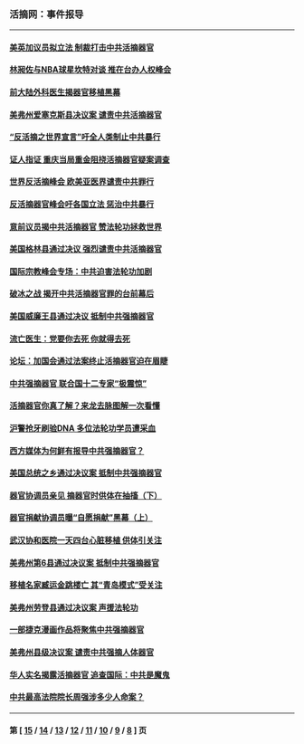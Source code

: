### 活摘网：事件报导
---
#### [美英加议员拟立法 制裁打击中共活摘器官](../../pages/nf5877/n13430251.md?03140430) 
#### [林昶佐与NBA球星坎特对谈 推在台办人权峰会](../../pages/nf5877/n13414467.md?03140430) 
#### [前大陆外科医生揭器官移植黑幕](../../pages/nf5877/n13401416.md?03140430) 
#### [美弗州爱塞克斯县决议案 谴责中共活摘器官](../../pages/nf5877/n13320919.md?03140430) 
#### [“反活摘之世界宣言”吁全人类制止中共暴行](../../pages/nf5877/n13259730.md?03140430) 
#### [证人指证 重庆当局重金阻挠活摘器官疑案调查](../../pages/nf5877/n13259127.md?03140430) 
#### [世界反活摘峰会 欧美亚医界谴责中共罪行](../../pages/nf5877/n13253550.md?03140430) 
#### [反活摘器官峰会吁各国立法 惩治中共暴行](../../pages/nf5877/n13245052.md?03140430) 
#### [意前议员揭中共活摘器官 赞法轮功拯救世界](../../pages/nf5877/n13203445.md?03140430) 
#### [美国格林县通过决议 强烈谴责中共活摘器官](../../pages/nf5877/n13119367.md?03140430) 
#### [国际宗教峰会专场：中共迫害法轮功加剧](../../pages/nf5877/n13088279.md?03140430) 
#### [破冰之战 揭开中共活摘器官罪的台前幕后](../../pages/nf5877/n13082457.md?03140430) 
#### [美国威廉王县通过决议 抵制中共强摘器官](../../pages/nf5877/n13056521.md?03140430) 
#### [流亡医生：党要你去死 你就得去死](../../pages/nf5877/n13052835.md?03140430) 
#### [论坛：加国会通过法案终止活摘器官迫在眉睫](../../pages/nf5877/n13029839.md?03140430) 
#### [中共强摘器官 联合国十二专家“极震惊”](../../pages/nf5877/n13024313.md?03140430) 
#### [活摘器官你真了解？来龙去脉图解一次看懂](../../pages/nf5877/n13013820.md?03140430) 
#### [沪警抢牙刷验DNA 多位法轮功学员遭采血](../../pages/nf5877/n12969218.md?03140430) 
#### [西方媒体为何鲜有报导中共强摘器官？](../../pages/nf5877/n12932034.md?03140430) 
#### [美国总统之乡通过决议案 抵制中共强摘器官](../../pages/nf5877/n12908242.md?03140430) 
#### [器官协调员亲见 摘器官时供体在抽搐（下）](../../pages/nf5877/n12898622.md?03140430) 
#### [器官捐献协调员曝“自愿捐献”黑幕（上）](../../pages/nf5877/n12878830.md?03140430) 
#### [武汉协和医院一天四台心脏移植 供体引关注](../../pages/nf5877/n12863175.md?03140430) 
#### [美弗州第6县通过决议案 抵制中共强摘器官](../../pages/nf5877/n12805218.md?03140430) 
#### [移植名家臧运金跳楼亡 其“青岛模式”受关注](../../pages/nf5877/n12803746.md?03140430) 
#### [美弗州劳登县通过决议案 声援法轮功](../../pages/nf5877/n12785715.md?03140430) 
#### [一部捷克漫画作品将聚焦中共强摘器官](../../pages/nf5877/n12785954.md?03140430) 
#### [美弗州县级决议案 谴责中共强摘人体器官](../../pages/nf5877/n12721290.md?03140430) 
#### [华人实名揭露活摘器官 追查国际：中共是魔鬼](../../pages/nf5877/n12691724.md?03140430) 
#### [中共最高法院院长周强涉多少人命案？](../../pages/nf5877/n12678074.md?03140430) 

---
#### 第 [ [15](./15.md?03140430) / [14](./14.md?03140430) / [13](./13.md?03140430) / [12](./12.md?03140430) / [11](./11.md?03140430) / [10](./10.md?03140430) / [9](./9.md?03140430) / [8](./8.md?03140430) ] 页
